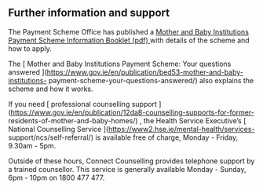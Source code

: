 ##  Further information and support

The Payment Scheme Office has published a [ Mother and Baby Institutions
Payment Scheme Information Booklet (pdf)
](https://www.gov.ie/pdf/?file=https://assets.gov.ie/288367/a7c4866e-b154-44c6-a8ad-7cabfd57caad.pdf#page=null)
with details of the scheme and how to apply.

The [ Mother and Baby Institutions Payment Scheme: Your questions answered
](https://www.gov.ie/en/publication/bed53-mother-and-baby-institutions-
payment-scheme-your-questions-answered/) also explains the scheme and how it
works.

If you need [ professional counselling support
](https://www.gov.ie/en/publication/12da8-counselling-supports-for-former-
residents-of-mother-and-baby-homes/) , the Health Service Executive’s [
National Counselling Service ](https://www2.hse.ie/mental-health/services-
support/ncs/self-referral/) is available free of charge, Monday - Friday,
9.30am - 5pm.

Outside of these hours, Connect Counselling provides telephone support by a
trained counsellor. This service is generally available Monday - Sunday, 6pm -
10pm on 1800 477 477.
